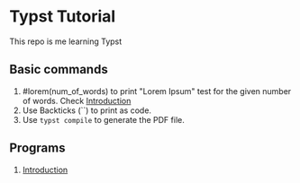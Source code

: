 # Typst Tutorial

This repo is me learning Typst

## Basic commands

1. #lorem(num_of_words) to print "Lorem Ipsum" test for the given number of words. Check [Introduction](./intro/intro.typ)
2. Use Backticks (\`\`) to print as code. 
3. Use `typst compile` to generate the PDF file. 


## Programs 

1. [Introduction](./intro/intro.typ)
